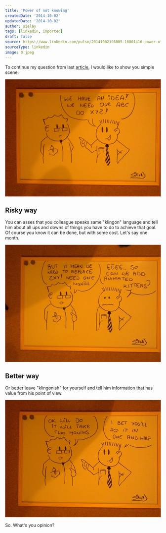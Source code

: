 ```yaml
---
title: 'Power of not knowing'
createdDate: '2014-10-02'
updatedDate: '2014-10-02'
author: sielay
tags: [linkedin, imported]
draft: false
source: https://www.linkedin.com/pulse/20141002193005-16801416-power-of-not-knowing/
sourceType: linkedin
image: 0.jpeg
---
```


To continue my question from last [article](/blog/2014-10-01-opinion-should-non-technical-people-participate-in-technology-development-process/), I would like to show you simple scene:

![](0.jpeg)

## Risky way

You can asses that you colleague speaks same "klingon" language and tell him about all ups and downs of things you have to do to achieve that goal. Of course you know it can be done, but with some cost. Let's say one month.

![](1.jpeg)

## Better way


Or better leave "klingonish" for yourself and tell him information that has value from his point of view.

![](2.jpeg)


So. What's you opinion?


